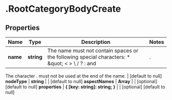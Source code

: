 # .RootCategoryBodyCreate

## Properties
Name | Type | Description | Notes
------------ | ------------- | ------------- | -------------
**name** | **string** | The name must not contain spaces or the following special characters: * \&quot; &lt; &gt; \\ / ? : and |.
The character . must not be used at the end of the name.
 | [default to null]
**nodeType** | **string** |  | [default to null]
**aspectNames** | **Array<string>** |  | [optional] [default to null]
**properties** | **{ [key: string]: string; }** |  | [optional] [default to null]


